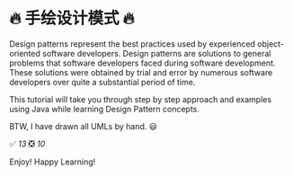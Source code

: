 # :fire: 手绘设计模式 :fire:

Design patterns represent the best practices used by experienced object-oriented software 
developers. Design patterns are solutions to general problems that software developers 
faced during software development. 
These solutions were obtained by trial and error by numerous 
software developers over quite a substantial period of time.

This tutorial will take you through step by step 
approach and examples using Java while learning Design Pattern concepts.

BTW, I have drawn all UMLs by hand. :smiley:

:white_check_mark: *13*
:negative_squared_cross_mark: *10*

Enjoy! Happy Learning!




